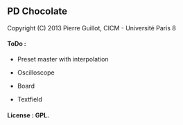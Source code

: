 ## PD Chocolate
<p>Copyright (C) 2013 Pierre Guillot, CICM - Université Paris 8</p>


#### ToDo :
- Preset master with interpolation

- Oscilloscope
- Board
- Textfield

#### License : GPL.

